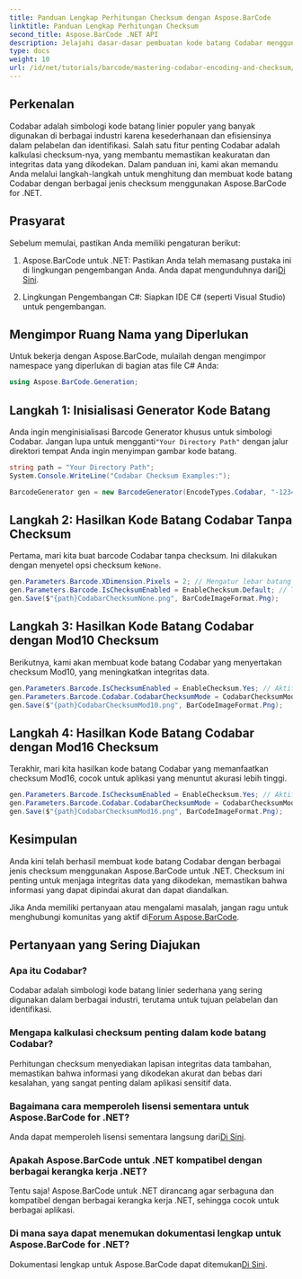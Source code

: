 ```yaml
---
title: Panduan Lengkap Perhitungan Checksum dengan Aspose.BarCode
linktitle: Panduan Lengkap Perhitungan Checksum
second_title: Aspose.BarCode .NET API
description: Jelajahi dasar-dasar pembuatan kode batang Codabar menggunakan Aspose.BarCode untuk .NET. Panduan langkah demi langkah ini membahas cara membuat kode batang dengan dan tanpa checksum, yang meningkatkan integritas dan akurasi data.
type: docs
weight: 10
url: /id/net/tutorials/barcode/mastering-codabar-encoding-and-checksum/guide-to-checksum-calculation/
---
```

## Perkenalan

Codabar adalah simbologi kode batang linier populer yang banyak digunakan di berbagai industri karena kesederhanaan dan efisiensinya dalam pelabelan dan identifikasi. Salah satu fitur penting Codabar adalah kalkulasi checksum-nya, yang membantu memastikan keakuratan dan integritas data yang dikodekan. Dalam panduan ini, kami akan memandu Anda melalui langkah-langkah untuk menghitung dan membuat kode batang Codabar dengan berbagai jenis checksum menggunakan Aspose.BarCode for .NET.

## Prasyarat

Sebelum memulai, pastikan Anda memiliki pengaturan berikut:

1.  Aspose.BarCode untuk .NET: Pastikan Anda telah memasang pustaka ini di lingkungan pengembangan Anda. Anda dapat mengunduhnya dari[Di Sini](https://releases.aspose.com/barcode/net/).
   
2. Lingkungan Pengembangan C#: Siapkan IDE C# (seperti Visual Studio) untuk pengembangan.


## Mengimpor Ruang Nama yang Diperlukan

Untuk bekerja dengan Aspose.BarCode, mulailah dengan mengimpor namespace yang diperlukan di bagian atas file C# Anda:

```csharp
using Aspose.BarCode.Generation;
```

## Langkah 1: Inisialisasi Generator Kode Batang

 Anda ingin menginisialisasi Barcode Generator khusus untuk simbologi Codabar. Jangan lupa untuk mengganti`"Your Directory Path"` dengan jalur direktori tempat Anda ingin menyimpan gambar kode batang.

```csharp
string path = "Your Directory Path";
System.Console.WriteLine("Codabar Checksum Examples:");

BarcodeGenerator gen = new BarcodeGenerator(EncodeTypes.Codabar, "-12345-");
```

## Langkah 2: Hasilkan Kode Batang Codabar Tanpa Checksum

 Pertama, mari kita buat barcode Codabar tanpa checksum. Ini dilakukan dengan menyetel opsi checksum ke`None`.

```csharp
gen.Parameters.Barcode.XDimension.Pixels = 2; // Mengatur lebar batang
gen.Parameters.Barcode.IsChecksumEnabled = EnableChecksum.Default; // Tidak ada checksum
gen.Save($"{path}CodabarChecksumNone.png", BarCodeImageFormat.Png);
```

## Langkah 3: Hasilkan Kode Batang Codabar dengan Mod10 Checksum

Berikutnya, kami akan membuat kode batang Codabar yang menyertakan checksum Mod10, yang meningkatkan integritas data.

```csharp
gen.Parameters.Barcode.IsChecksumEnabled = EnableChecksum.Yes; // Aktifkan checksum
gen.Parameters.Barcode.Codabar.CodabarChecksumMode = CodabarChecksumMode.Mod10; // Atur Mod10
gen.Save($"{path}CodabarChecksumMod10.png", BarCodeImageFormat.Png);
```

## Langkah 4: Hasilkan Kode Batang Codabar dengan Mod16 Checksum

Terakhir, mari kita hasilkan kode batang Codabar yang memanfaatkan checksum Mod16, cocok untuk aplikasi yang menuntut akurasi lebih tinggi.

```csharp
gen.Parameters.Barcode.IsChecksumEnabled = EnableChecksum.Yes; // Aktifkan checksum
gen.Parameters.Barcode.Codabar.CodabarChecksumMode = CodabarChecksumMode.Mod16; //Atur Mod16
gen.Save($"{path}CodabarChecksumMod16.png", BarCodeImageFormat.Png);
```

## Kesimpulan

Anda kini telah berhasil membuat kode batang Codabar dengan berbagai jenis checksum menggunakan Aspose.BarCode untuk .NET. Checksum ini penting untuk menjaga integritas data yang dikodekan, memastikan bahwa informasi yang dapat dipindai akurat dan dapat diandalkan.

 Jika Anda memiliki pertanyaan atau mengalami masalah, jangan ragu untuk menghubungi komunitas yang aktif di[Forum Aspose.BarCode](https://forum.aspose.com/c/barcode/13).

## Pertanyaan yang Sering Diajukan

### Apa itu Codabar?

Codabar adalah simbologi kode batang linier sederhana yang sering digunakan dalam berbagai industri, terutama untuk tujuan pelabelan dan identifikasi.

### Mengapa kalkulasi checksum penting dalam kode batang Codabar?

Perhitungan checksum menyediakan lapisan integritas data tambahan, memastikan bahwa informasi yang dikodekan akurat dan bebas dari kesalahan, yang sangat penting dalam aplikasi sensitif data.

### Bagaimana cara memperoleh lisensi sementara untuk Aspose.BarCode for .NET?

 Anda dapat memperoleh lisensi sementara langsung dari[Di Sini](https://purchase.conholdate.com/temporary-license/).

### Apakah Aspose.BarCode untuk .NET kompatibel dengan berbagai kerangka kerja .NET?

Tentu saja! Aspose.BarCode untuk .NET dirancang agar serbaguna dan kompatibel dengan berbagai kerangka kerja .NET, sehingga cocok untuk berbagai aplikasi.

### Di mana saya dapat menemukan dokumentasi lengkap untuk Aspose.BarCode for .NET?

 Dokumentasi lengkap untuk Aspose.BarCode dapat ditemukan[Di Sini](https://reference.aspose.com/barcode/net/).